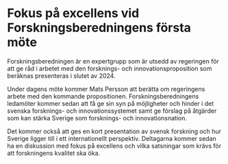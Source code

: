 # Fokus på excellens vid Forskningsberedningens första möte

Forskningsberedningen är en expertgrupp som är utsedd av regeringen för att ge råd i arbetet med den forsknings- och innovationsproposition som beräknas presenteras i slutet av 2024.

Under dagens möte kommer Mats Persson att berätta om regeringens arbete med den kommande propositionen. Forskningsberedningens ledamöter kommer sedan att få ge sin syn på möjligheter och hinder i det svenska forsknings- och innovationssystemet samt ge förslag på åtgärder som kan stärka Sverige som forsknings- och innovationsnation.

Det kommer också att ges en kort presentation av svensk forskning och hur Sverige ligger till i ett internationellt perspektiv. Deltagarna kommer sedan ha en diskussion med fokus på excellens och vilka satsningar som krävs för att forskningens kvalitet ska öka.
